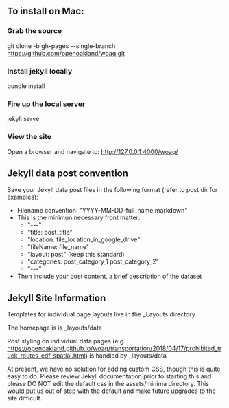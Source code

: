 ## To install on Mac:

### Grab the source
git clone -b gh-pages --single-branch  https://github.com/openoakland/woaq.git

### Install jekyll locally
bundle install

### Fire up the local server
jekyll serve

### View the site
Open a browser and navigate to: http://127.0.0.1:4000/woaq/

## Jekyll data post convention
Save your Jekyll data post files in the following format (refer to post dir for examples):

* Filename convention: "YYYY-MM-DD-full_name.markdown"
* This is the minimun necessary front matter:
  * "---" 
  * "title: post_title"
  * "location: file_location_in_google_drive"
  * "fileName: file_name"
  * "layout: post" (keep this standard)
  * "categories: post_category_1 post_category_2"
  * "---"
* Then include your post content, a brief description of the dataset

## Jekyll Site Information

Templates for individual page layouts live in the _Layouts directory

The homepage is is _layouts/data 

Post styling on individual data pages (e.g. https://openoakland.github.io/woaq/transportation/2018/04/17/prohibited_truck_routes_edf_spatial.html) is handled by _layouts/data 

At present, we have no solution for adding custom CSS, though this is quite easy to do. Please review Jekyll documentation prior to starting this and please DO NOT edit the default css in the assets/minima directory. This would put us out of step with the default and make future upgrades to the site difficult.
